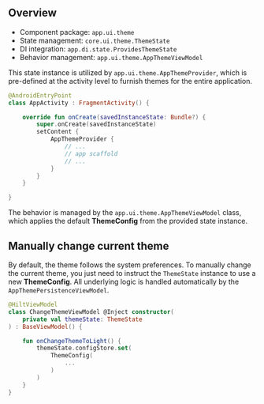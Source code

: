 ## Overview

- Component package: `app.ui.theme`
- State management: `core.ui.theme.ThemeState`
- DI integration: `app.di.state.ProvidesThemeState`
- Behavior management: `app.ui.theme.AppThemeViewModel`

This state instance is utilized by `app.ui.theme.AppThemeProvider`, which is pre-defined at the activity level to furnish themes for the entire application.

```kotlin
@AndroidEntryPoint
class AppActivity : FragmentActivity() {

    override fun onCreate(savedInstanceState: Bundle?) {
        super.onCreate(savedInstanceState)
        setContent {
            AppThemeProvider {
                // ...
                // app scaffold
                // ...
            }
        }
    }

}
```

The behavior is managed by the `app.ui.theme.AppThemeViewModel` class, which applies the default **ThemeConfig** from the provided state instance.

## Manually change current theme

By default, the theme follows the system preferences. To manually change the current theme, you just need to instruct the `ThemeState` instance to use a new **ThemeConfig**. All underlying logic is handled automatically by the `AppThemePersistenceViewModel`.

```kotlin
@HiltViewModel
class ChangeThemeViewModel @Inject constructor(
    private val themeState: ThemeState
) : BaseViewModel() {

    fun onChangeThemeToLight() {
        themeState.configStore.set(
            ThemeConfig(
                ...
            )
        )
    }
}
```